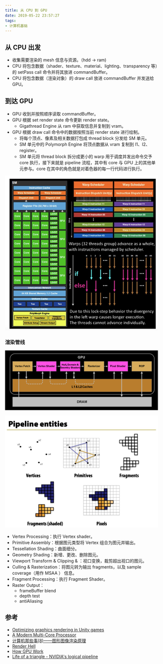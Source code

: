 ```yaml
---
title: 从 CPU 到 GPU
date: 2019-05-22 23:57:27
tags:
- 计算机基础
---
```

## 从 CPU 出发

- 收集需要渲染的 mesh 信息与资源。（hdd -> ram)
- CPU 将包含数据（shader、texture、material、lighting、transparency 等）的 setPass call 命令并将其放进 commandBuffer。
- CPU 将包含数据（渲染对象）的 draw call 放进 commandBuffer 并发送给 GPU。

## 到达 GPU

- GPU 收到并按照顺序读取 commandBuffer。
- GPU 根据 set render state 命令更新 render state。
  - Gigathread Engine 从 ram 中获取信息并复制到 vram。
- GPU 根据 draw call 命令中的数据按照当前 render state 进行绘制。
  - 将每个顶点、像素及相关数据打包成 thread block 分发给 SM 单元。
  - SM 单元中的 Polymorph Engine 将顶点数据从 vram 复制到 l1、l2、register。
  - SM 单元将 thread block 拆分成更小的 warp 用于调度并发出命令交予 core 执行，接下来就是 pipeline 流程，其中有 core 与 GPU 上的其他单元参与。core 在其中的角色就是对着色器的每一行代码进行执行。

![SM](/images//SM.jpg)

### 渲染管线

![pipeline](/images//pipeline.png)

![pipeline-output](/images//pipeline-output.jpg)

- Vertex Processing：执行 Vertex shader。
- Primitive Assembly：根据图元类型将 Vertex 组合为图元并输出。
- Tessellation Shading：曲面细分。
- Geometry Shading：新增、更改、删除图元。
- Viewport Transform & Clipping & ：视口变换，裁剪超出视口的图元。
- Culling & Rasterization：将图元转为输出 fragments，以及 sample coverage（用作 MSAA ） 信息。
- Fragment Processing：执行 Fragment Shader。
- Raster Output：
  - frameBuffer blend
  - depth test
  - antiAliasing

## 参考

- [Optimizing graphics rendering in Unity games](https://unity3d.com/learn/tutorials/temas/performance-optimization/optimizing-graphics-rendering-unity-games)
- [A Modern Multi-Core Processor](http://15418.courses.cs.cmu.edu/spring2015/lecture/basicarch/)
- [计算机那些事(8)——图形图像渲染原理](http://chuquan.me/2018/08/26/graphics-rending-principle-gpu/)
- [Render Hell](https://simonschreibt.de/gat/renderhell-book2/)
- [How GPU Work](https://www.cs.cmu.edu/afs/cs/academic/class/15462-f11/www/lec_slides/lec19.pdf)
- [Life of a triangle - NVIDIA's logical pipeline](https://developer.nvidia.com/content/life-triangle-nvidias-logical-pipeline)
